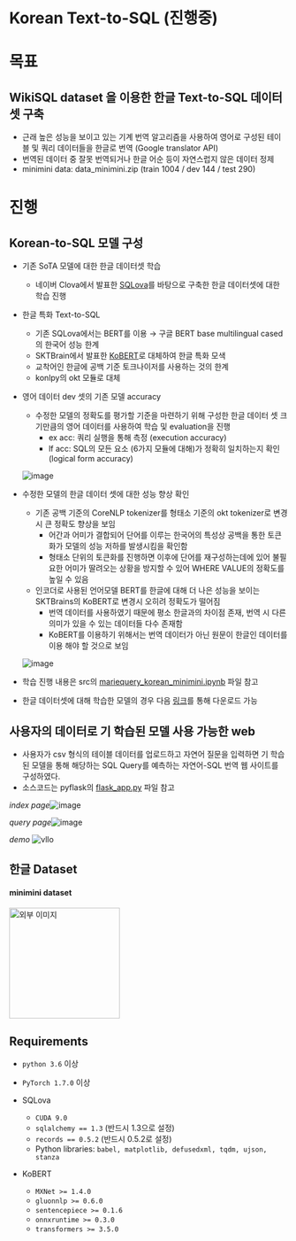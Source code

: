 # Korean Text-to-SQL (진행중)

# **목표**

## WikiSQL dataset 을 이용한 한글 Text-to-SQL 데이터셋 구축

- 근래 높은 성능을 보이고 있는 기계 번역 알고리즘을 사용하여 영어로 구성된 테이블 및 쿼리 데이터들을 한글로 번역 (Google translator API)
- 번역된 데이터 중 잘못 번역되거나 한글 어순 등이 자연스럽지 않은 데이터 정제
- minimini data: data_minimini.zip (train 1004 / dev 144 / test 290)

# **진행**

## Korean-to-SQL 모델 구성

- 기존 SoTA 모델에 대한 한글 데이터셋 학습

  - 네이버 Clova에서 발표한 [SQLova](https://github.com/naver/sqlova)를 바탕으로 구축한 한글 데이터셋에 대한 학습 진행

- 한글 특화 Text-to-SQL

  - 기존 SQLova에서는 BERT를 이용 → 구글 BERT base multilingual cased의 한국어 성능 한계
  - SKTBrain에서 발표한 [KoBERT](https://github.com/SKTBrain/KoBERT)로 대체하여 한글 특화 모색
  - 교착어인 한글에 공백 기준 토크나이저를 사용하는 것의 한계
  - konlpy의 okt 모듈로 대체

- 영어 데이터 dev 셋의 기존 모델 accuracy
  - 수정한 모델의 정확도를 평가할 기준을 마련하기 위해 구성한 한글 데이터 셋 크기만큼의 영어 데이터를 사용하여 학습 및 evaluation을 진행
    - ex acc: 쿼리 실행을 통해 측정 (execution accuracy)  
    - lf acc: SQL의 모든 요소 (6가지 모듈에 대해)가 정확히 일치하는지 확인(logical form accuracy)

  ![image](https://user-images.githubusercontent.com/38035718/138372161-b12be74f-ff45-4bc2-8b75-f094a3e5ccd0.png)

- 수정한 모델의 한글 데이터 셋에 대한 성능 향상 확인
  - 기존 공백 기준의 CoreNLP tokenizer를 형태소 기준의 okt tokenizer로 변경시 큰 정확도 향상을 보임
    - 어간과 어미가 결합되어 단어를 이루는 한국어의 특성상 공백을 통한 토큰화가 모델의 성능 저하를 발생시킴을 확인함
    - 형태소 단위의 토큰화를 진행하면 이후에 단어를 재구성하는데에 있어 불필요한 어미가 딸려오는 상황을 방지할 수 있어 WHERE VALUE의 정확도를 높일 수 있음
  - 인코더로 사용된 언어모델 BERT를 한글에 대해 더 나은 성능을 보이는 SKTBrains의 KoBERT로 변경시 오히려 정확도가 떨어짐
    - 번역 데이터를 사용하였기 때문에 평소 한글과의 차이점 존재, 번역 시 다른 의미가 있을 수 있는 데이터들 다수 존재함
    - KoBERT를 이용하기 위해서는 번역 데이터가 아닌 원문이 한글인 데이터를 이용 해야 할 것으로 보임

  ![image](https://user-images.githubusercontent.com/38035718/138371902-56054776-450a-45e9-aa37-93e7c03546e0.png)
 
 
- 학습 진행 내용은 src의 [mariequery_korean_minimini.ipynb](https://github.com/dermond0917/Thesis/blob/master/srcs/mariequery_korean_minimini.ipynb) 파일 참고
- 한글 데이터셋에 대해 학습한 모델의 경우 다음 [링크](https://drive.google.com/file/d/10dPKIWtezuAh14zKB6-L5VgEbIVG2C8_/view?usp=sharing)를 통해 다운로드 가능

## 사용자의 데이터로 기 학습된 모델 사용 가능한 web
-  사용자가 csv 형식의 테이블 데이터를 업로드하고 자연어 질문을 입력하면 기 학습된 모델을 통해 해당하는 SQL Query를 예측하는 자연어-SQL 번역 웹 사이트를 구성하였다.
-  소스코드는 pyflask의 [flask_app.py](https://github.com/dermond0917/Thesis/blob/master/pyflask/flask_app.py) 파일 참고
 
*index page*![image](https://user-images.githubusercontent.com/38035718/138371781-0797dbff-9de3-4067-918f-931b6f731058.png)

*query page*![image](https://user-images.githubusercontent.com/38035718/138371797-78214560-81cb-4e8b-8525-fbb461a4702a.png)

*demo* ![vllo](https://user-images.githubusercontent.com/38035718/140654392-182321b3-d525-409b-9d2f-d406ab8e8664.GIF)


## 한글 Dataset

#### minimini dataset 
<img src="https://user-images.githubusercontent.com/38035718/137361761-0746c138-a176-4113-82b2-1cf87bb55ee6.png" alt="외부 이미지" height="200px" />

## **Requirements**

- `python 3.6` 이상
- `PyTorch 1.7.0` 이상

- SQLova
    - `CUDA 9.0`
    - `sqlalchemy == 1.3`  (반드시 1.3으로 설정)
    - `records == 0.5.2` (반드시 0.5.2로 설정)
    - Python libraries: `babel, matplotlib, defusedxml, tqdm, ujson, stanza`
- KoBERT
    - `MXNet >= 1.4.0`
    - `gluonnlp >= 0.6.0`
    - `sentencepiece >= 0.1.6`
    - `onnxruntime >= 0.3.0`
    - `transformers >= 3.5.0`
